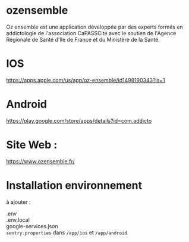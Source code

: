 # ozensemble

Oz ensemble est une application développée par des experts formés en addictologie de l'association CaPASSCité avec le soutien de l'Agence Régionale de Santé d'Ile de France et du Ministère de la Santé.

# IOS

https://apps.apple.com/us/app/oz-ensemble/id1498190343?ls=1

# Android

https://play.google.com/store/apps/details?id=com.addicto

# Site Web :

https://www.ozensemble.fr/

# Installation environnement

à ajouter :

.env  
.env.local  
google-services.json  
`sentry.properties` dans `/app/ios` et `/app/android`
